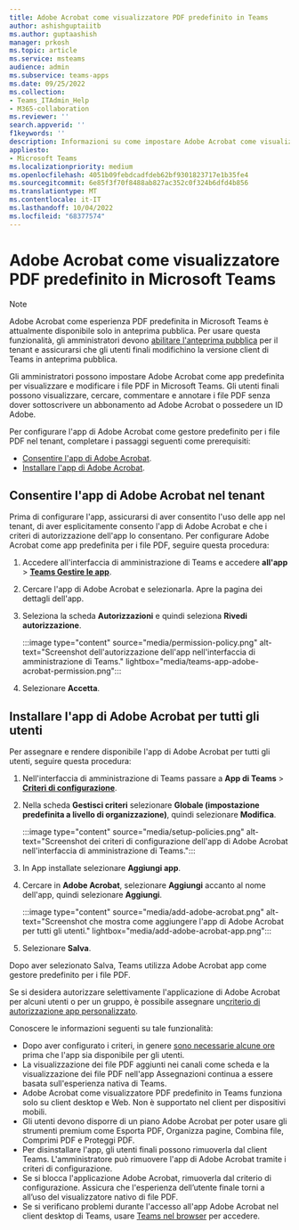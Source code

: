 ```yaml
---
title: Adobe Acrobat come visualizzatore PDF predefinito in Teams
author: ashishguptaiitb
ms.author: guptaashish
manager: prkosh
ms.topic: article
ms.service: msteams
audience: admin
ms.subservice: teams-apps
ms.date: 09/25/2022
ms.collection:
- Teams_ITAdmin_Help
- M365-collaboration
ms.reviewer: ''
search.appverid: ''
f1keywords: ''
description: Informazioni su come impostare Adobe Acrobat come visualizzatore PDF predefinito per visualizzare e modificare i file PDF in Microsoft Teams.
appliesto:
- Microsoft Teams
ms.localizationpriority: medium
ms.openlocfilehash: 4051b09febdcadfdeb62bf9301823717e1b35fe4
ms.sourcegitcommit: 6e85f3f70f8488ab827ac352c0f324b6dfd4b856
ms.translationtype: MT
ms.contentlocale: it-IT
ms.lasthandoff: 10/04/2022
ms.locfileid: "68377574"
---
```

# <a name="adobe-acrobat-as-a-default-pdf-viewer-in-microsoft-teams"></a>Adobe Acrobat come visualizzatore PDF predefinito in Microsoft Teams

> [!NOTE]
> Adobe Acrobat come esperienza PDF predefinita in Microsoft Teams è attualmente disponibile solo in anteprima pubblica. Per usare questa funzionalità, gli amministratori devono [abilitare l'anteprima pubblica](public-preview-doc-updates.md#enable-public-preview) per il tenant e assicurarsi che gli utenti finali modifichino la versione client di Teams in anteprima pubblica.

Gli amministratori possono impostare Adobe Acrobat come app predefinita per visualizzare e modificare i file PDF in Microsoft Teams. Gli utenti finali possono visualizzare, cercare, commentare e annotare i file PDF senza dover sottoscrivere un abbonamento ad Adobe Acrobat o possedere un ID Adobe.

Per configurare l'app di Adobe Acrobat come gestore predefinito per i file PDF nel tenant, completare i passaggi seguenti come prerequisiti:

* [Consentire l'app di Adobe Acrobat](#allow-adobe-acrobat-app-in-your-tenant).
* [Installare l'app di Adobe Acrobat](#install-adobe-acrobat-app-for-all-users).

## <a name="allow-adobe-acrobat-app-in-your-tenant"></a>Consentire l'app di Adobe Acrobat nel tenant

Prima di configurare l'app, assicurarsi di aver consentito l'uso delle app nel tenant, di aver esplicitamente consento l'app di Adobe Acrobat e che i criteri di autorizzazione dell'app lo consentano. Per configurare Adobe Acrobat come app predefinita per i file PDF, seguire questa procedura:

1. Accedere all'interfaccia di amministrazione di Teams e accedere **all'app** > **[Teams Gestire le app](https://admin.teams.microsoft.com/policies/manage-apps)**.

1. Cercare l'app di Adobe Acrobat e selezionarla. Apre la pagina dei dettagli dell'app.

1. Seleziona la scheda **Autorizzazioni** e quindi seleziona **Rivedi autorizzazione**.

   :::image type="content" source="media/permission-policy.png" alt-text="Screenshot dell'autorizzazione dell'app nell'interfaccia di amministrazione di Teams." lightbox="media/teams-app-adobe-acrobat-permission.png":::

1. Selezionare **Accetta**.

## <a name="install-adobe-acrobat-app-for-all-users"></a>Installare l'app di Adobe Acrobat per tutti gli utenti

Per assegnare e rendere disponibile l'app di Adobe Acrobat per tutti gli utenti, seguire questa procedura:

1. Nell'interfaccia di amministrazione di Teams passare a **App di Teams** > [**Criteri di configurazione**](https://admin.teams.microsoft.com/policies/app-setup).

1. Nella scheda **Gestisci criteri** selezionare **Globale (impostazione predefinita a livello di organizzazione)**, quindi selezionare **Modifica**.

   :::image type="content" source="media/setup-policies.png" alt-text="Screenshot dei criteri di configurazione dell'app di Adobe Acrobat nell'interfaccia di amministrazione di Teams.":::

1. In App installate selezionare **Aggiungi app**.

1. Cercare in **Adobe Acrobat**, selezionare **Aggiungi** accanto al nome dell'app, quindi selezionare **Aggiungi**.

   :::image type="content" source="media/add-adobe-acrobat.png" alt-text="Screenshot che mostra come aggiungere l'app di Adobe Acrobat per tutti gli utenti." lightbox="media/add-adobe-acrobat-app.png":::

1. Selezionare **Salva**.

Dopo aver selezionato Salva, Teams utilizza Adobe Acrobat app come gestore predefinito per i file PDF.

Se si desidera autorizzare selettivamente l'applicazione di Adobe Acrobat per alcuni utenti o per un gruppo, è possibile assegnare un[criterio di autorizzazione app personalizzato](teams-app-permission-policies.md).

Conoscere le informazioni seguenti su tale funzionalità:

* Dopo aver configurato i criteri, in genere [sono necessarie alcune ore](teams-app-setup-policies.md#considerations-and-limitations) prima che l'app sia disponibile per gli utenti.
* La visualizzazione dei file PDF aggiunti nei canali come scheda e la visualizzazione dei file PDF nell'app Assegnazioni continua a essere basata sull'esperienza nativa di Teams.
* Adobe Acrobat come visualizzatore PDF predefinito in Teams funziona solo su client desktop e Web. Non è supportato nel client per dispositivi mobili.
* Gli utenti devono disporre di un piano Adobe Acrobat per poter usare gli strumenti premium come Esporta PDF, Organizza pagine, Combina file, Comprimi PDF e Proteggi PDF.
* Per disinstallare l'app, gli utenti finali possono rimuoverla dal client Teams. L'amministratore può rimuovere l'app di Adobe Acrobat tramite i criteri di configurazione.
* Se si blocca l'applicazione Adobe Acrobat, rimuoverla dal criterio di configurazione. Assicura che l'esperienza dell’utente finale torni a all’uso del visualizzatore nativo di file PDF.
* Se si verificano problemi durante l'accesso all'app Adobe Acrobat nel client desktop di Teams, usare [Teams nel browser](https://teams.microsoft.com/) per accedere.
